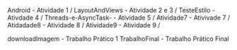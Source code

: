 Android - Atividade 1 /
LayoutAndViews - Atividade 2 e 3 /
TesteEstilo - Ativdade 4 /
Threads-e-AsyncTask- - Atividade 5 /
Atividade7 - Ativivade 7 / 
Atidadade8 - Atividade 8 /
Atividade9 - Atividade 9 /

downloadImagem - Trabalho Prático 1
TrabalhoFinal - Trabalho Prático Final
